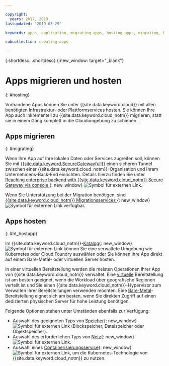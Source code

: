 ```yaml
---

copyright:
  years: 2017, 2019
lastupdated: "2019-03-29"

keywords: apps, application, migrating apps, hosting apps, migrating, hosting, migration

subcollection: creating-apps

---
```


{:shortdesc: .shortdesc}
{:new_window: target="_blank"}

# Apps migrieren und hosten
{: #hosting}

Vorhandene Apps können Sie unter {{site.data.keyword.cloud}} mit allen benötigten Infrastruktur- oder Plattformservices hosten. Sie können Ihre App auch inkrementell zu {{site.data.keyword.cloud_notm}} migrieren, statt sie in einem Gang komplett in die Cloudumgebung zu schieben.

## Apps migrieren
{: #migrating}

Wenn Ihre App auf Ihre lokalen Daten oder Services zugreifen soll, können Sie mit [{{site.data.keyword.SecureGatewayfull}}](/docs/services/SecureGateway?topic=securegateway-getting-started-with-sg#getting-started-with-sg) einen sicheren Tunnel zwischen einer {{site.data.keyword.cloud_notm}}-Organisation und Ihrem Unternehmens-Back-End einrichten. Details hierzu finden Sie unter [Reaching enterprise backend with {{site.data.keyword.cloud_notm}} Secure Gateway via console ](https://developer.ibm.com/bluemix/2015/04/01/reaching-enterprise-backend-bluemix-secure-gateway/){: new_window} ![Symbol für externen Link](../icons/launch-glyph.svg "Symbol für externen Link").

Wenn Sie Unterstützung bei der Migration benötigen, sind [{{site.data.keyword.cloud_notm}} Migrationsservices ](https://www.ibm.com/cloud/migration-services){: new_window} ![Symbol für externen Link](../icons/launch-glyph.svg "Symbol für externen Link") verfügbar.

## Apps hosten
{: #ht_hostapp}

Im {{site.data.keyword.cloud_notm}}-[Katalog](https://{DomainName}/catalog/?taxonomyNavigation=apps){: new_window} ![Symbol für externen Link](../icons/launch-glyph.svg "Symbol für externen Link") können Sie eine verwaltete Umgebung wie Kubernetes oder Cloud Foundry auswählen oder Sie können Ihre App direkt auf einem Bare-Metal- oder virtuellen Server hosten.

In einer virtuellen Bereitstellung werden die meisten Operationen Ihrer App von {{site.data.keyword.cloud_notm}} verwaltet. Eine [virtuelle](/docs/vsi?topic=virtual-servers-about-virtual-servers#about-virtual-servers) Bereitstellung ist am besten geeignet, wenn die Workload über geografische Regionen verteilt ist und Sie einen {{site.data.keyword.cloud_notm}}-Hypervisor zum Verwalten Ihrer Bereitstellungen verwenden möchten. Eine [Bare-Metal](/docs/bare-metal?topic=bare-metal-bm-getting-started#getting-started)-Bereitstellung eignet sich am besten, wenn Sie direkten Zugriff auf einen dedizierten physischen Server für hohe Leistung benötigen.

Folgende Optionen stehen unter Umständen ebenfalls zur Verfügung:
* Auswahl des geeigneten Typs von [Speicher](https://{DomainName}/catalog/?taxonomyNavigation=apps&category=slstorage){: new_window} ![Symbol für externen Link](../icons/launch-glyph.svg "Symbol für externen Link") (Blockspeicher, Dateispeicher oder Objektspeicher).
* Auswahl des erforderlichen Typs von [Netz](https://{DomainName}/catalog/?taxonomyNavigation=apps&category=slnetwork){: new_window} ![Symbol für externen Link](../icons/launch-glyph.svg "Symbol für externen Link").
* Auswahl eines [Containerisierungsservice](https://{DomainName}/catalog/?taxonomyNavigation=apps&category=containers){: new_window} ![Symbol für externen Link](../icons/launch-glyph.svg "Symbol für externen Link"), um die Kubernetes-Technologie von {{site.data.keyword.cloud_notm}} zu nutzen.
